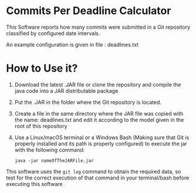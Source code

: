 # Commits Per Deadline Calculator
This Software reports how many commits were submitted in a Git repository classified by configured date intervals.

An example configuration is given in file : deadlines.txt


# How to Use it?

1. Download the latest .JAR file or clone the repository and compile the java code into a JAR distributable package
2. Put the .JAR in the folder where the Git repository is located.
3. Create a file in the same directory where the JAR file was copied with the name: deadlines.txt and edit it according to the model given in the root of this repository
4. Use a Linux/macOS terminal or a Windows Bash (Making sure that Git is properly installed and its path is properly configured) to execute the jar with the following command:

    ```
    java -jar nameOfTheJARFile.jar
    ```

This software uses the ```git log``` command to obtain the required data, so test for the correct execution of that command in your terminal/bash before executing this software